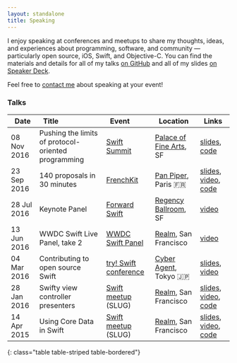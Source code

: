 ```yaml
---
layout: standalone
title: Speaking
---
```


I enjoy speaking at conferences and meetups to share my thoughts, ideas, and experiences about programming, software, and community &mdash; particularly open source, iOS, Swift, and Objective-C. You can find the materials and details for all of my talks [on GitHub](https://github.com/jessesquires/talks) and all of my slides [on Speaker Deck](https://speakerdeck.com/jessesquires).

Feel free to [contact me](mailto:jesse@jessesquires.com) about speaking at your event!

### Talks

<div class="table-responsive" markdown="1">

| <i class="fa fa-calendar" aria-hidden="true"></i>&nbsp; Date | <i class="fa fa-quote-left" aria-hidden="true"></i>&nbsp; Title | <i class="fa fa-video-camera" aria-hidden="true"></i>&nbsp; Event | <i class="fa fa-map-marker" aria-hidden="true"></i>&nbsp; Location | <i class="fa fa-file-text" aria-hidden="true"></i>&nbsp;  Links |
|:--------------|:----------------------------------------------------|:--------------------------------|:-------------------------------------|:--------------------------------------------------|
| 08 Nov 2016   | Pushing the limits of protocol-oriented programming | [Swift Summit][event7]          | [Palace of Fine Arts][location7], SF | [slides][slides7], [code][code7]                  |
| 23 Sep 2016   | 140 proposals in 30 minutes                         | [FrenchKit][event6]             | [Pan Piper][location6], Paris 🇫🇷   | [slides][slides6], [video][video6], [code][code6] |
| 28 Jul 2016   | Keynote Panel                                       | [Forward Swift][event5]         | [Regency Ballroom][location5], SF    | [video][video5]                                   |
| 13 Jun 2016   | WWDC Swift Live Panel, take 2                       | [WWDC Swift Panel][event4]      | [Realm][location4], San Francisco    | [video][video4]                                   |
| 04 Mar 2016   | Contributing to open source Swift                   | [try! Swift conference][event3] | [Cyber Agent][location3], Tokyo 🇯🇵 | [slides][slides3], [video][video3]                |
| 28 Jan 2016   | Swifty view controller presenters                   | [Swift meetup][event2] (SLUG)   | [Realm][location2], San Francisco    | [slides][slides2], [video][video2], [code][code2] |
| 14 Apr 2015   | Using Core Data in Swift                            | [Swift meetup][event1] (SLUG)   | [Realm][location1], San Francisco    | [slides][slides1], [video][video1], [code][code1] |
{: class="table table-striped table-bordered"}

</div>

<!-- Links -->

[event1]:https://www.meetup.com/swift-language/events/220612410/
[location1]:https://realm.io
[slides1]:https://speakerdeck.com/jessesquires/using-core-data-in-swift
[video1]:https://realm.io/news/jesse-squires-core-data-swift
[code1]:https://github.com/jessesquires/JSQCoreDataKit

[event2]:https://www.meetup.com/swift-language/events/227833264/
[location2]:https://realm.io
[slides2]:https://speakerdeck.com/jessesquires/swifty-view-controller-presenters
[video2]:https://realm.io/news/slug-jesse-squires-swifty-view-controller-presenters
[code2]:https://github.com/jessesquires/PresenterKit

[event3]:http://www.tryswiftconf.com/en
[location3]:https://www.cyberagent.co.jp
[slides3]:https://speakerdeck.com/jessesquires/contributing-to-open-source-swift
[video3]:https://realm.io/news/tryswift-jesse-squires-contributing-open-source-swift/

[event4]:http://www.meetup.com/swift-language/events/231196358/
[location4]:https://realm.io
[video4]:https://www.periscope.tv/realmlive/1eaKbeEbRRexX

[event5]:https://forwardswift.com
[location5]:http://www.theregencyballroom.com
[video5]:https://forwardcourses.com/lectures/178

[event6]:http://frenchkit.fr
[location6]:http://www.pan-piper.com/en/
[slides6]:https://speakerdeck.com/jessesquires/140-proposals-in-30-minutes
[video6]:https://www.youtube.com/watch?v=0sYQAtoK3VQ
[code6]:https://github.com/jessesquires/swift-proposal-analyzer

[event7]:https://swiftsummit.com/
[location7]:https://palaceoffinearts.org
[slides7]:https://speakerdeck.com/jessesquires/pushing-the-limits-of-protocol-oriented-programming
[code7]:https://github.com/jessesquires/JSQDataSourcesKit

